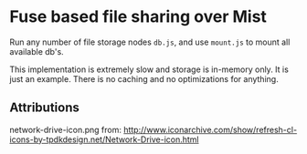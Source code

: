 # Fuse based file sharing over Mist

Run any number of file storage nodes `db.js`, and use `mount.js` to mount all available db's.

This implementation is extremely slow and storage is in-memory only. It is just an example. There is no caching and no optimizations for anything.

## Attributions

network-drive-icon.png from: http://www.iconarchive.com/show/refresh-cl-icons-by-tpdkdesign.net/Network-Drive-icon.html

